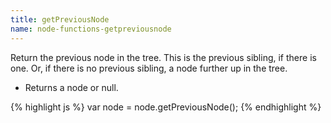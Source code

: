 ```yaml
---
title: getPreviousNode
name: node-functions-getpreviousnode
---
```


Return the previous node in the tree. This is the previous sibling, if there is one. Or, if there is no previous sibling, a node further up in the tree.

-   Returns a node or null.

{% highlight js %}
var node = node.getPreviousNode();
{% endhighlight %}
